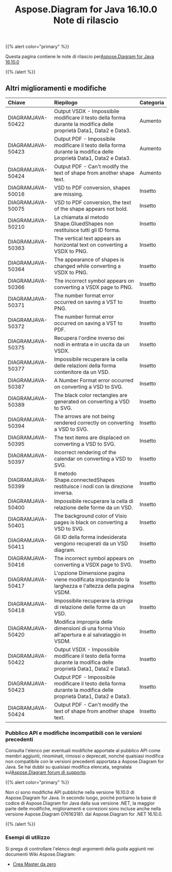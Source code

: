﻿---
title: Aspose.Diagram for Java 16.10.0 Note di rilascio
type: docs
weight: 30
url: /it/java/aspose-diagram-for-java-16-10-0-release-notes/
---
{{% alert color="primary" %}} 

 Questa pagina contiene le note di rilascio per[Aspose.Diagram for Java 16.10.0](https://docs.aspose.com/diagram/java/aspose-diagram-for-java-16-10-0-release-notes/)

{{% /alert %}} 
## **Altri miglioramenti e modifiche**

|**Chiave**|**Riepilogo**|**Categoria**|
|:- |:- |:- |
|DIAGRAMJAVA-50422|Output VSDX - Impossibile modificare il testo della forma durante la modifica delle proprietà Data1, Data2 e Data3.|Aumento|
|DIAGRAMJAVA-50423|Output PDF - Impossibile modificare il testo della forma durante la modifica delle proprietà Data1, Data2 e Data3.|Aumento|
|DIAGRAMJAVA-50424|Output PDF - Can't modify the text of shape from another shape text.|Aumento|
|DIAGRAMJAVA-50016|VSD to PDF conversion, shapes are missing.|Insetto|
|DIAGRAMJAVA-50075|VSD to PDF conversion, the text of the shape appears not bold.|Insetto|
|DIAGRAMJAVA-50210|La chiamata al metodo Shape.GluedShapes non restituisce tutti gli ID forma.|Insetto|
|DIAGRAMJAVA-50363|The vertical text appears as horizontal text on converting a VSDX to PNG.|Insetto|
|DIAGRAMJAVA-50364|The appearance of shapes is changed while converting a VSDX to PNG.|Insetto|
|DIAGRAMJAVA-50366|The incorrect symbol appears on converting a VSDX page to PNG.|Insetto|
|DIAGRAMJAVA-50371|The number format error occurred on saving a VST to PNG.|Insetto|
|DIAGRAMJAVA-50372|The number format error occurred on saving a VST to PDF.|Insetto|
|DIAGRAMJAVA-50375|Recupera l'ordine inverso dei nodi in entrata e in uscita da un VSDX.|Insetto|
|DIAGRAMJAVA-50377|Impossibile recuperare la cella delle relazioni della forma contenitore da un VSD.|Insetto|
|DIAGRAMJAVA-50387|A Number Format error occurred on converting a VSD to SVG.|Insetto|
|DIAGRAMJAVA-50389|The black color rectangles are generated on converting a VSD to SVG.|Insetto|
|DIAGRAMJAVA-50394|The arrows are not being rendered correctly on converting a VSD to SVG.|Insetto|
|DIAGRAMJAVA-50395|The text items are displaced on converting a VSD to SVG.|Insetto|
|DIAGRAMJAVA-50397|Incorrect rendering of the calendar on converting a VSD to SVG.|Insetto|
|DIAGRAMJAVA-50399|Il metodo Shape.connectedShapes restituisce i nodi con la direzione inversa.|Insetto|
|DIAGRAMJAVA-50400|Impossibile recuperare la cella di relazione delle forme da un VSD.|Insetto|
|DIAGRAMJAVA-50401|The background color of Visio pages is black on converting a VSD to SVG.|Insetto|
|DIAGRAMJAVA-50411|Gli ID della forma indesiderata vengono recuperati da un VSD diagram.|Insetto|
|DIAGRAMJAVA-50416|The incorrect symbol appears on converting a VSDX page to SVG.|Insetto|
|DIAGRAMJAVA-50417|L'opzione Dimensione pagina viene modificata impostando la larghezza e l'altezza della pagina VSDM.|Insetto|
|DIAGRAMJAVA-50418|Impossibile recuperare la stringa di relazione delle forme da un VSD.|Insetto|
|DIAGRAMJAVA-50420|Modifica impropria delle dimensioni di una forma Visio all'apertura e al salvataggio in VSDM.|Insetto|
|DIAGRAMJAVA-50422|Output VSDX - Impossibile modificare il testo della forma durante la modifica delle proprietà Data1, Data2 e Data3.|Insetto|
|DIAGRAMJAVA-50423|Output PDF - Impossibile modificare il testo della forma durante la modifica delle proprietà Data1, Data2 e Data3.|Insetto|
|DIAGRAMJAVA-50424|Output PDF - Can't modify the text of shape from another shape text.|Insetto|
### **Pubblico API e modifiche incompatibili con le versioni precedenti**
Consulta l'elenco per eventuali modifiche apportate al pubblico API come membri aggiunti, rinominati, rimossi o deprecati, nonché qualsiasi modifica non compatibile con le versioni precedenti apportata a Aspose.Diagram for Java. Se hai dubbi su qualsiasi modifica elencata, segnalala sul[Aspose.Diagram forum di supporto](https://forum.aspose.com/c/diagram/17).

{{% alert color="primary" %}} 

Non ci sono modifiche API pubbliche nella versione 16.10.0 di Aspose.Diagram for Java. In secondo luogo, poiché portiamo la base di codice di Aspose.Diagram for Java dalla sua versione .NET, la maggior parte delle modifiche, miglioramenti e correzioni sono incluse anche nella versione Aspose.Diagram 076163181. dal Aspose.Diagram for .NET 16.10.0.

{{% /alert %}} 
### **Esempi di utilizzo**
Si prega di controllare l'elenco degli argomenti della guida aggiunti nei documenti Wiki Aspose.Diagram:

- [Crea Master da zero](/diagram/it/java/working-with-masters/#create-master-from-scratch)
